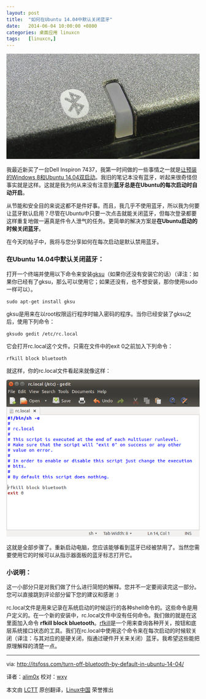```yaml
---
layout: post
title:	"如何在Ubuntu 14.04中默认关闭蓝牙"
date:	2014-06-04 10:00:00 +0800 
categories:	桌面应用 linuxcn 
tags:	[linuxcn,]
---
```



![](/Asserts/Images/album/201406/04/005345ne91d1s0ea59eosl.jpeg)


我最近新买了一台Dell Inspiron 7437，我第一时间做的一些事情之一就是[让预装的Windows 8和Ubuntu 14.04双启动](http://itsfoss.com/install-ubuntu-1404-dual-boot-mode-windows-8-81-uefi/)。我旧的笔记本没有蓝牙，听起来很奇怪但事实就是这样。这就是我为何从来没有注意到**蓝牙总是在Ubuntu的每次启动时自动开启**。


从节能和安全目的来说这都不是件好事。而且，我几乎不使用蓝牙，所以我为何要让蓝牙默认启用？尽管在Ubuntu中只要一次点击就能关闭蓝牙，但每次登录都要这样重复地做一遍真是件令人泄气的任务。更简单的解决方案是**在Ubuntu启动的时候关闭蓝牙**。


在今天的帖子中，我将与您分享如何在每次启动是默认禁用蓝牙。


### 在Ubuntu 14.04中默认关闭蓝牙：


打开一个终端并使用以下命令来安装[gksu](https://wiki.gnome.org/action/show/Apps/Attic/gksu?action=show&redirect=gksu)（如果你还没有安装它的话）（译注：如果你已经有了gksu，那么可以使用它；如果还没有，也不想安装，那你使用sudo一样可以）。



```
sudo apt-get install gksu

```

gksu是用来在以root权限运行程序时输入密码的程序。当你已经安装了gksu之后，使用下列命令：



```
gksudo gedit /etc/rc.local

```

它会打开rc.local这个文件。只需在文件中的exit 0之前加入下列命令：



```
rfkill block bluetooth

```

就这样，你的rc.local文件看起来就像这样：


![](/Asserts/Images/album/201406/04/005346ue16akebeq1qgret.png)


这就是全部步骤了。重新启动电脑，您应该能够看到蓝牙已经被禁用了。当然您需要使用它的时候可以从指示器面板的蓝牙标志打开它。


### 小说明：


这一小部分只是对我们做了什么进行简短的解释。您并不一定要阅读完这一部分。您可以直接跳到评论部分留下您的建议和感谢 :)


rc.local文件是用来记录在系统启动的时候运行的各种shell命令的。这些命令是用户定义的。在一个新的安装中，rc.local文件中没有任何命令。我们做的就是在这里面加入命令 **rfkill block bluetooth**。[rfkill](http://wireless.kernel.org/en/users/Documentation/rfkill)是一个用来查询各种开关，按钮和底层系统接口状态的工具。我们在rc.local中使用这个命令来在每次启动的时候软关闭（译注：与其对应的是硬关闭，指通过硬件开关来关闭）蓝牙。我希望这些能把原理解释的清楚一点。




---


via: <http://itsfoss.com/turn-off-bluetooth-by-default-in-ubuntu-14-04/>


译者：[alim0x](https://github.com/alim0x) 校对：[wxy](https://github.com/wxy)


本文由 [LCTT](https://github.com/LCTT/TranslateProject) 原创翻译，[Linux中国](http://linux.cn/) 荣誉推出
